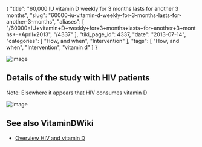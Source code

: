 {
    "title": "60,000 IU vitamin D weekly for 3 months lasts for another 3 months",
    "slug": "60000-iu-vitamin-d-weekly-for-3-months-lasts-for-another-3-months",
    "aliases": [
        "/60000+IU+vitamin+D+weekly+for+3+months+lasts+for+another+3+months+-+April+2013",
        "/4337"
    ],
    "tiki_page_id": 4337,
    "date": "2013-07-14",
    "categories": [
        "How, and when",
        "Intervention"
    ],
    "tags": [
        "How, and when",
        "Intervention",
        "vitamin d"
    ]
}


<img src="https://d378j1rmrlek7x.cloudfront.net/attachments/jpeg/50000-iu-weekly---1-year.jpg" alt="image">

## Details of the study with HIV patients

Note: Elsewhere it appears that HIV consumes vitamin D

<img src="https://d378j1rmrlek7x.cloudfront.net/attachments/jpeg/50000-iu-weekly.jpg" alt="image">

## See also VitaminDWiki

* [Overview HIV and vitamin D](/posts/overview-hiv-and-vitamin-d)